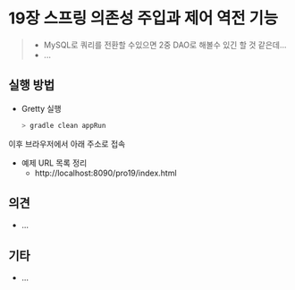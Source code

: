 # 19장 스프링 의존성 주입과 제어 역전 기능

> * MySQL로 쿼리를 전환할 수있으면 2중 DAO로 해볼수 있긴 할 것 같은데...
> * ...
> 
> 

## 실행 방법

* Gretty 실행
  ```bash
  > gradle clean appRun
  ```
  
  

이후 브라우저에서 아래 주소로 접속

* 예제 URL 목록 정리
  * http://localhost:8090/pro19/index.html



## 의견

* ...






## 기타

* ... 
